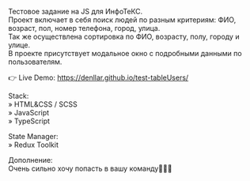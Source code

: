 Тестовое задание на JS для ИнфоТеКС.  
Проект включает в себя поиск людей по разным критериям: ФИО, возраст, пол, номер телефона, город, улица.   
Так же осуществлена сортировка по ФИО, возрасту, полу, городу и улице.  
В проекте присутствует модальное окно с подробными данными по пользователям.  

👉 Live Demo: https://denllar.github.io/test-tableUsers/  

Stack:  
» HTML&CSS / SCSS  
» JavaScript  
» TypeScript  

State Manager:  
» Redux Toolkit  

Дополнение:  
Очень сильно хочу попасть в вашу команду🙏🙏🙏
